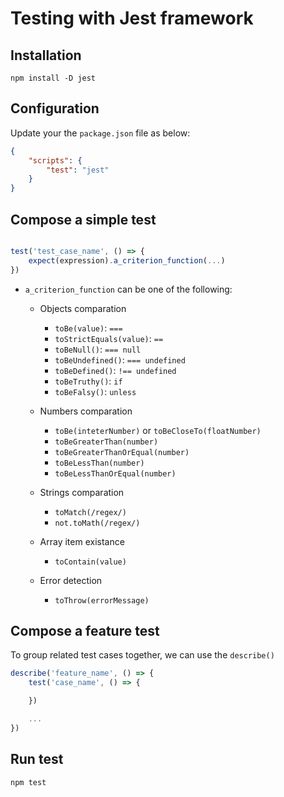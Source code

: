 # Testing with Jest framework

## Installation

`npm install -D jest`

## Configuration

Update your the `package.json` file as below:

```json
{
    "scripts": {
        "test": "jest"
    }
}
```

## Compose a simple test

```js

test('test_case_name', () => {
    expect(expression).a_criterion_function(...)
})

```

- `a_criterion_function` can be one of the following:
    - Objects comparation
        - `toBe(value)`: `===`
        - `toStrictEquals(value)`: `==`
        - `toBeNull()`: `=== null`
        - `toBeUndefined()`: `=== undefined`
        - `toBeDefined()`: `!== undefined`
        - `toBeTruthy()`: `if`
        - `toBeFalsy()`: `unless`

    - Numbers comparation
        - `toBe(inteterNumber)` or `toBeCloseTo(floatNumber)`
        - `toBeGreaterThan(number)`
        - `toBeGreaterThanOrEqual(number)`
        - `toBeLessThan(number)`
        - `toBeLessThanOrEqual(number)`
    - Strings comparation
        -  `toMatch(/regex/)`
        - `not.toMath(/regex/)`
    - Array item existance
        - `toContain(value)`
    - Error detection
        - `toThrow(errorMessage)`

## Compose a feature test

To group related test cases together, we can use the `describe()`

```js
describe('feature_name', () => {
    test('case_name', () => {

    })

    ...
})
```

## Run test

`npm test`